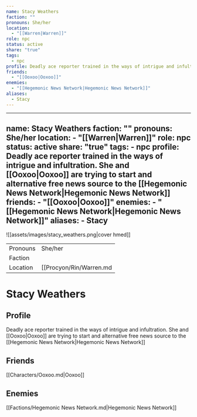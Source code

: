 ```yaml
---
name: Stacy Weathers
faction: ""
pronouns: She/her
location:
  - "[[Warren|Warren]]"
role: npc
status: active
share: "true"
tags:
  - npc
profile: Deadly ace reporter trained in the ways of intrigue and infultration. She and [[Ooxoo|Ooxoo]] are trying to start and alternative free news source to the [[Hegemonic News Network|Hegemonic News Network]]
friends:
  - "[[Ooxoo|Ooxoo]]"
enemies:
  - "[[Hegemonic News Network|Hegemonic News Network]]"
aliases:
  - Stacy
---
```

---
name: Stacy Weathers
faction: ""
pronouns: She/her
location:
    - "[[Warren|Warren]]"
role: npc
status: active
share: "true"
tags:
    - npc
profile: Deadly ace reporter trained in the ways of intrigue and infultration. She and [[Ooxoo|Ooxoo]] are trying to start and alternative free news source to the [[Hegemonic News Network|Hegemonic News Network]]
friends:
    - "[[Ooxoo|Ooxoo]]"
enemies:
    - "[[Hegemonic News Network|Hegemonic News Network]]"
aliases:
    - Stacy
---

![[assets/images/stacy_weathers.png|cover hmed]]

|  |  |
| ---- | ---- |
| Pronouns | She/her |
| Faction |  |
| Location | [[Procyon/Rin/Warren.md|Warren]] |


# Stacy Weathers
## Profile
Deadly ace reporter trained in the ways of intrigue and infultration. She and [[Ooxoo|Ooxoo]] are trying to start and alternative free news source to the [[Hegemonic News Network|Hegemonic News Network]]

## Friends
[[Characters/Ooxoo.md|Ooxoo]]

## Enemies
[[Factions/Hegemonic News Network.md|Hegemonic News Network]]

